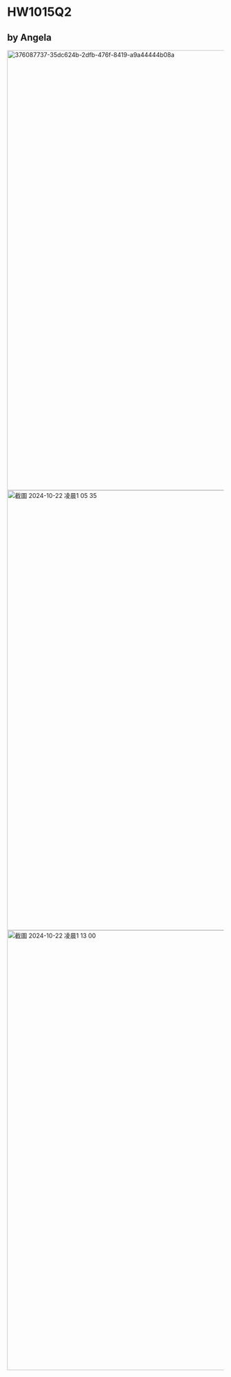 # HW1015Q2
## by Angela
<img width="1022" alt="376087737-35dc624b-2dfb-476f-8419-a9a44444b08a" src="https://github.com/user-attachments/assets/d08daecc-17de-49dd-b813-65a9ad8fb607">
<img width="1022" alt="截圖 2024-10-22 凌晨1 05 35" src="https://github.com/user-attachments/assets/15d35084-2e4c-4ff0-b896-99d7189ceaad">
<img width="1022" alt="截圖 2024-10-22 凌晨1 13 00" src="https://github.com/user-attachments/assets/677c9653-4c98-48ac-90e5-e4736e401945">
